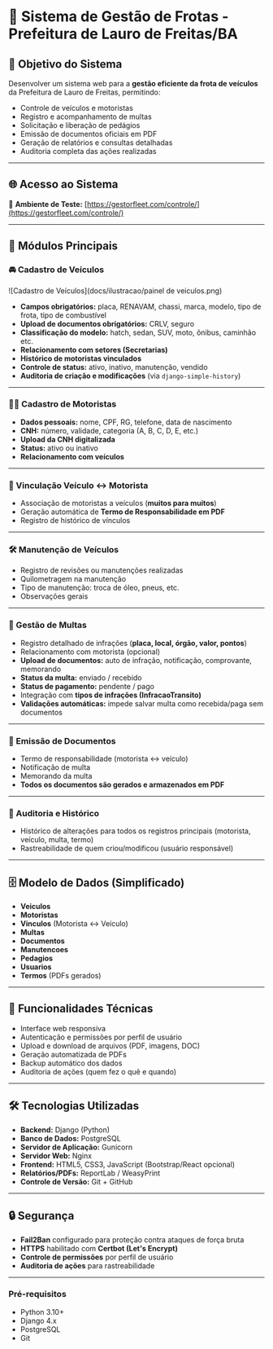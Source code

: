 # 🚗 Sistema de Gestão de Frotas - Prefeitura de Lauro de Freitas/BA

## 🎯 Objetivo do Sistema
Desenvolver um sistema web para a **gestão eficiente da frota de veículos** da Prefeitura de Lauro de Freitas, permitindo:
- Controle de veículos e motoristas
- Registro e acompanhamento de multas
- Solicitação e liberação de pedágios
- Emissão de documentos oficiais em PDF
- Geração de relatórios e consultas detalhadas
- Auditoria completa das ações realizadas

---

## 🌐 Acesso ao Sistema
🔗 **Ambiente de Teste:** [https://gestorfleet.com/controle/](https://gestorfleet.com/controle/)

---

## 🧩 Módulos Principais

### 🚘 Cadastro de Veículos
![Cadastro de Veículos](docs/ilustracao/painel de veiculos.png)
- **Campos obrigatórios:** placa, RENAVAM, chassi, marca, modelo, tipo de frota, tipo de combustível  
- **Upload de documentos obrigatórios:** CRLV, seguro  
- **Classificação do modelo:** hatch, sedan, SUV, moto, ônibus, caminhão etc.  
- **Relacionamento com setores (Secretarias)**  
- **Histórico de motoristas vinculados**  
- **Controle de status:** ativo, inativo, manutenção, vendido  
- **Auditoria de criação e modificações** (via `django-simple-history`)  

---

### 👨‍✈️ Cadastro de Motoristas
- **Dados pessoais:** nome, CPF, RG, telefone, data de nascimento  
- **CNH:** número, validade, categoria (A, B, C, D, E, etc.)  
- **Upload da CNH digitalizada**  
- **Status:** ativo ou inativo  
- **Relacionamento com veículos**  

---

### 🔗 Vinculação Veículo ↔ Motorista
- Associação de motoristas a veículos (**muitos para muitos**)  
- Geração automática de **Termo de Responsabilidade em PDF**  
- Registro de histórico de vínculos  

---

### 🛠️ Manutenção de Veículos
- Registro de revisões ou manutenções realizadas  
- Quilometragem na manutenção  
- Tipo de manutenção: troca de óleo, pneus, etc.  
- Observações gerais  

---

### 🚨 Gestão de Multas
- Registro detalhado de infrações (**placa, local, órgão, valor, pontos**)  
- Relacionamento com motorista (opcional)  
- **Upload de documentos:** auto de infração, notificação, comprovante, memorando  
- **Status da multa:** enviado / recebido  
- **Status de pagamento:** pendente / pago  
- Integração com **tipos de infrações (InfracaoTransito)**  
- **Validações automáticas:** impede salvar multa como recebida/paga sem documentos  

---

### 🧾 Emissão de Documentos
- Termo de responsabilidade (motorista ↔ veículo)  
- Notificação de multa  
- Memorando da multa  
- **Todos os documentos são gerados e armazenados em PDF**  

---

### 📂 Auditoria e Histórico
- Histórico de alterações para todos os registros principais (motorista, veículo, multa, termo)  
- Rastreabilidade de quem criou/modificou (usuário responsável)  

---

## 🗄️ Modelo de Dados (Simplificado)
- **Veiculos**
- **Motoristas**
- **Vinculos** (Motorista ↔ Veículo)
- **Multas**
- **Documentos**
- **Manutencoes**
- **Pedagios**
- **Usuarios**
- **Termos** (PDFs gerados)

---

## 📌 Funcionalidades Técnicas
- Interface web responsiva  
- Autenticação e permissões por perfil de usuário  
- Upload e download de arquivos (PDF, imagens, DOC)  
- Geração automatizada de PDFs  
- Backup automático dos dados  
- Auditoria de ações (quem fez o quê e quando)  

---

## 🛠️ Tecnologias Utilizadas
- **Backend:** Django (Python)  
- **Banco de Dados:** PostgreSQL  
- **Servidor de Aplicação:** Gunicorn  
- **Servidor Web:** Nginx  
- **Frontend:** HTML5, CSS3, JavaScript (Bootstrap/React opcional)  
- **Relatórios/PDFs:** ReportLab / WeasyPrint  
- **Controle de Versão:** Git + GitHub  

---

## 🔒 Segurança
- **Fail2Ban** configurado para proteção contra ataques de força bruta  
- **HTTPS** habilitado com **Certbot (Let's Encrypt)**  
- **Controle de permissões** por perfil de usuário  
- **Auditoria de ações** para rastreabilidade  

---

### Pré-requisitos
- Python 3.10+  
- Django 4.x  
- PostgreSQL  
- Git  

